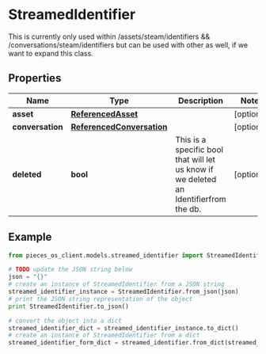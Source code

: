 # StreamedIdentifier

This is currently only used within /assets/steam/identifiers && /conversations/steam/identifiers but can be used with other as well, if we want to expand this class.

## Properties

Name | Type | Description | Notes
------------ | ------------- | ------------- | -------------
**asset** | [**ReferencedAsset**](ReferencedAsset) |  | [optional] 
**conversation** | [**ReferencedConversation**](ReferencedConversation) |  | [optional] 
**deleted** | **bool** | This is a specific bool that will let us know if we deleted an Identifierfrom the db. | [optional] 

## Example

```python
from pieces_os_client.models.streamed_identifier import StreamedIdentifier

# TODO update the JSON string below
json = "{}"
# create an instance of StreamedIdentifier from a JSON string
streamed_identifier_instance = StreamedIdentifier.from_json(json)
# print the JSON string representation of the object
print StreamedIdentifier.to_json()

# convert the object into a dict
streamed_identifier_dict = streamed_identifier_instance.to_dict()
# create an instance of StreamedIdentifier from a dict
streamed_identifier_form_dict = streamed_identifier.from_dict(streamed_identifier_dict)
```



